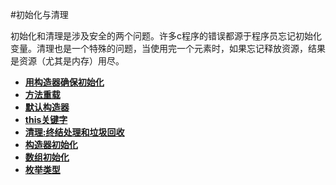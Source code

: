 #初始化与清理

初始化和清理是涉及安全的两个问题。许多c程序的错误都源于程序员忘记初始化变量。清理也是一个特殊的问题，当使用完一个元素时，如果忘记释放资源，结果是资源（尤其是内存）用尽。


* [**用构造器确保初始化**](用构造器确保初始化.md)
* [**方法重载**](方法重载.md)
* [**默认构造器**](默认构造器.md)
* [**this关键字**](this关键字.md)
* [**清理:终结处理和垃圾回收**](清理.md)
* [**构造器初始化**](构造器初始化.md)
* [**数组初始化**](数组初始化.md)
* [**枚举类型**](枚举类型.md)